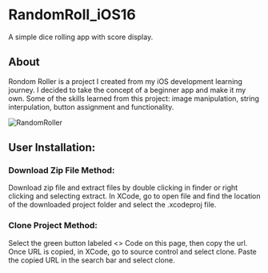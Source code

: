 # RandomRoll_iOS16
A simple dice rolling app with score display. 

## About

Rondom Roller is a project I created from my iOS development learning journey. I decided to take the concept of a beginner app and make it my own. Some of the skills learned from this project: image manipulation, string interpulation, button assignment and functionality. 

![RandomRoller](https://user-images.githubusercontent.com/79613749/230903760-06d2ba7d-fe01-49dd-bba4-8750965e9f93.png)

## User Installation:

### Download Zip File Method:
  Download zip file and extract files by double clicking in finder or right clicking and selecting extract. In XCode, go to open file and find the location of the downloaded project folder and select the .xcodeproj file. 
  
### Clone Project Method:
  Select the green button labeled <> Code on this page, then copy the url. Once URL is copied, in XCode, go to source control and select clone. Paste the copied URL in the search bar and select clone.


